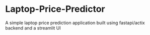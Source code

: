 # Laptop-Price-Predictor
A simple laptop price prediction application built using fastapi/actix backend and a streamlit UI
